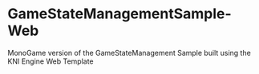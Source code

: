 # GameStateManagementSample-Web
MonoGame version of the GameStateManagement Sample built using the KNI Engine Web Template
